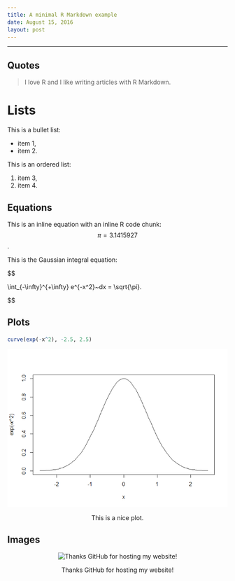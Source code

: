 ```yaml
---
title: A minimal R Markdown example
date: August 15, 2016
layout: post
---
```



***




## Quotes

> I love R and I like writing articles with R Markdown.

# Lists

This is a bullet list:

- item 1,
- item 2.

This is an ordered list:

1. item 3,
2. item 4.

## Equations

This is an inline equation with an inline R code chunk: $$\pi = 3.1415927$$.

This is the Gaussian integral equation: 

$$

\int_{-\infty}^{+\infty} e^{-x^2}~dx = \sqrt{\pi}.

$$



## Plots


```r
curve(exp(-x^2), -2.5, 2.5)
```

<div class="figure" style="text-align: center">
<img src="../_knitr/knitr-minimal_files/figure-html/unnamed-chunk-1-1.png" alt="This is a nice plot."  />
<p class="caption">This is a nice plot.</p>
</div>

## Images

<div class="figure" style="text-align: center">
<img src="http://moduslaborandi.net/wp-content/uploads/2015/05/github.pages.jpg" alt="Thanks GitHub for hosting my website!"  />
<p class="caption">Thanks GitHub for hosting my website!</p>
</div>
